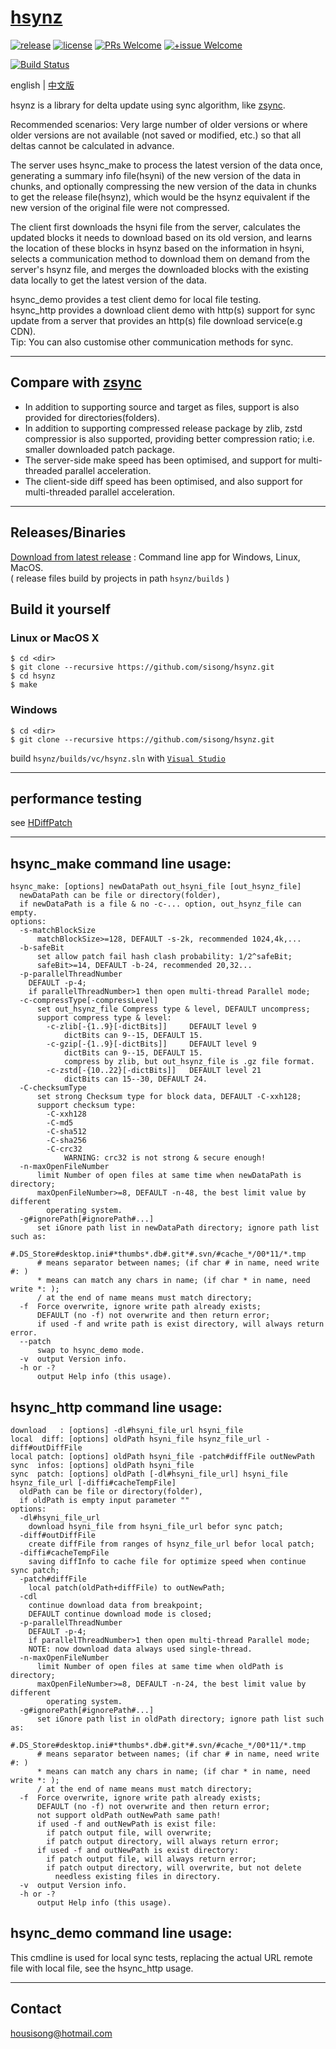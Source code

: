 # [hsynz](https://github.com/sisong/hsynz)
[![release](https://img.shields.io/badge/release-v0.9.1-blue.svg)](https://github.com/sisong/hsynz/releases) 
[![license](https://img.shields.io/badge/license-MIT-blue.svg)](https://github.com/sisong/hsynz/blob/main/LICENSE) 
[![PRs Welcome](https://img.shields.io/badge/PRs-welcome-blue.svg)](https://github.com/sisong/hsynz/pulls)
[![+issue Welcome](https://img.shields.io/github/issues-raw/sisong/hsynz?color=green&label=%2Bissue%20welcome)](https://github.com/sisong/hsynz/issues)   

[![Build Status](https://github.com/sisong/hsynz/workflows/ci/badge.svg?branch=main)](https://github.com/sisong/hsynz/actions?query=workflow%3Aci+branch%3Amain)   

 english | [中文版](README_cn.md)   

hsynz is a library for delta update using sync algorithm, like [zsync](http://zsync.moria.org.uk).   

Recommended scenarios: Very large number of older versions or where older versions are not available (not saved or modified, etc.) so that all deltas cannot be calculated in advance.   

The server uses hsync_make to process the latest version of the data once, generating a summary info file(hsyni) of the new version of the data in chunks, and optionally compressing the new version of the data in chunks to get the release file(hsynz), which would be the hsynz equivalent if the new version of the original file were not compressed.   

The client first downloads the hsyni file from the server, calculates the updated blocks it needs to download based on its old version, and learns the location of these blocks in hsynz based on the information in hsyni, selects a communication method to download them on demand from the server's hsynz file, and merges the downloaded blocks with the existing data locally to get the latest version of the data.   

hsync_demo provides a test client demo for local file testing.   
hsync_http provides a download client demo with http(s) support for sync update from a server that provides an http(s) file download service(e.g CDN).   
Tip: You can also customise other communication methods for sync.   
    
---
## Compare with [zsync](http://zsync.moria.org.uk)
* In addition to supporting source and target as files, support is also provided for directories(folders).
* In addition to supporting compressed release package by zlib, zstd compressior is also supported, providing better compression ratio; i.e. smaller downloaded patch package.
* The server-side make speed has been optimised, and support for multi-threaded parallel acceleration.
* The client-side diff speed has been optimised, and also support for multi-threaded parallel acceleration.

---
## Releases/Binaries
[Download from latest release](https://github.com/sisong/hsynz/releases) : Command line app for Windows, Linux, MacOS.     
( release files build by projects in path `hsynz/builds` )   

## Build it yourself
### Linux or MacOS X ###
```
$ cd <dir>
$ git clone --recursive https://github.com/sisong/hsynz.git
$ cd hsynz
$ make
```

### Windows ###
```
$ cd <dir>
$ git clone --recursive https://github.com/sisong/hsynz.git
```
build `hsynz/builds/vc/hsynz.sln` with [`Visual Studio`](https://visualstudio.microsoft.com)   

---
## performance testing
  see [HDiffPatch](https://github.com/sisong/HDiffPatch)

---
## **hsync_make** command line usage:  
```
hsync_make: [options] newDataPath out_hsyni_file [out_hsynz_file]
  newDataPath can be file or directory(folder),
  if newDataPath is a file & no -c-... option, out_hsynz_file can empty.
options:
  -s-matchBlockSize
      matchBlockSize>=128, DEFAULT -s-2k, recommended 1024,4k,...
  -b-safeBit
      set allow patch fail hash clash probability: 1/2^safeBit;
      safeBit>=14, DEFAULT -b-24, recommended 20,32...
  -p-parallelThreadNumber
    DEFAULT -p-4;
    if parallelThreadNumber>1 then open multi-thread Parallel mode;
  -c-compressType[-compressLevel]
      set out_hsynz_file Compress type & level, DEFAULT uncompress;
      support compress type & level:
        -c-zlib[-{1..9}[-dictBits]]     DEFAULT level 9
            dictBits can 9--15, DEFAULT 15.
        -c-gzip[-{1..9}[-dictBits]]     DEFAULT level 9
            dictBits can 9--15, DEFAULT 15.
            compress by zlib, but out_hsynz_file is .gz file format.
        -c-zstd[-{10..22}[-dictBits]]   DEFAULT level 21
            dictBits can 15--30, DEFAULT 24.
  -C-checksumType
      set strong Checksum type for block data, DEFAULT -C-xxh128;
      support checksum type:
        -C-xxh128
        -C-md5
        -C-sha512
        -C-sha256
        -C-crc32
            WARNING: crc32 is not strong & secure enough!
  -n-maxOpenFileNumber
      limit Number of open files at same time when newDataPath is directory;
      maxOpenFileNumber>=8, DEFAULT -n-48, the best limit value by different
        operating system.
  -g#ignorePath[#ignorePath#...]
      set iGnore path list in newDataPath directory; ignore path list such as:
        #.DS_Store#desktop.ini#*thumbs*.db#.git*#.svn/#cache_*/00*11/*.tmp
      # means separator between names; (if char # in name, need write #: )
      * means can match any chars in name; (if char * in name, need write *: );
      / at the end of name means must match directory;
  -f  Force overwrite, ignore write path already exists;
      DEFAULT (no -f) not overwrite and then return error;
      if used -f and write path is exist directory, will always return error.
  --patch
      swap to hsync_demo mode.
  -v  output Version info.
  -h or -?
      output Help info (this usage).
```

## **hsync_http** command line usage:  
```outNewPath
download   : [options] -dl#hsyni_file_url hsyni_file
local  diff: [options] oldPath hsyni_file hsynz_file_url -diff#outDiffFile
local patch: [options] oldPath hsyni_file -patch#diffFile outNewPath
sync  infos: [options] oldPath hsyni_file
sync  patch: [options] oldPath [-dl#hsyni_file_url] hsyni_file hsynz_file_url [-diffi#cacheTempFile] 
  oldPath can be file or directory(folder),
  if oldPath is empty input parameter ""
options:
  -dl#hsyni_file_url
    download hsyni_file from hsyni_file_url befor sync patch;
  -diff#outDiffFile
    create diffFile from ranges of hsynz_file_url befor local patch;
  -diffi#cacheTempFile
    saving diffInfo to cache file for optimize speed when continue sync patch;
  -patch#diffFile
    local patch(oldPath+diffFile) to outNewPath;
  -cdl
    continue download data from breakpoint;
    DEFAULT continue download mode is closed;
  -p-parallelThreadNumber
    DEFAULT -p-4;
    if parallelThreadNumber>1 then open multi-thread Parallel mode;
    NOTE: now download data always used single-thread.
  -n-maxOpenFileNumber
      limit Number of open files at same time when oldPath is directory;
      maxOpenFileNumber>=8, DEFAULT -n-24, the best limit value by different
        operating system.
  -g#ignorePath[#ignorePath#...]
      set iGnore path list in oldPath directory; ignore path list such as:
        #.DS_Store#desktop.ini#*thumbs*.db#.git*#.svn/#cache_*/00*11/*.tmp
      # means separator between names; (if char # in name, need write #: )
      * means can match any chars in name; (if char * in name, need write *: );
      / at the end of name means must match directory;
  -f  Force overwrite, ignore write path already exists;
      DEFAULT (no -f) not overwrite and then return error;
      not support oldPath outNewPath same path!
      if used -f and outNewPath is exist file:
        if patch output file, will overwrite;
        if patch output directory, will always return error;
      if used -f and outNewPath is exist directory:
        if patch output file, will always return error;
        if patch output directory, will overwrite, but not delete
          needless existing files in directory.
  -v  output Version info.
  -h or -?
      output Help info (this usage).
```

## **hsync_demo** command line usage:  
This cmdline is used for local sync tests, replacing the actual URL remote file with local file, see the hsync_http usage.

---
## Contact
housisong@hotmail.com  